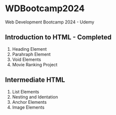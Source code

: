 # WDBootcamp2024
Web Development Bootcamp 2024 - Udemy

## Introduction to HTML - Completed

1. Heading Element
2. Parahraph Element
3. Void Elements
4. Movie Ranking Project

## Intermediate HTML
1. List Elements
2. Nesting and Identation
3. Anchor Elements
4. Image Elements
